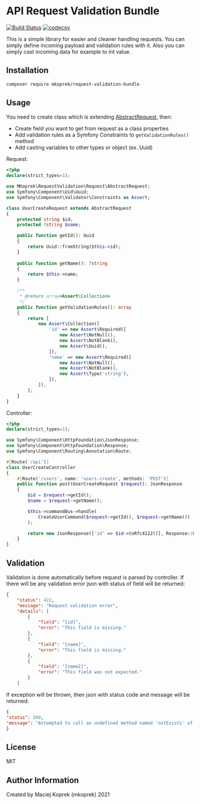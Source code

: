 # API Request Validation Bundle
[![Build Status](https://travis-ci.com/mkoprek/request-validation-bundle.svg?branch=main)](https://travis-ci.com/mkoprek/request-validation-bundle)
[![codecov](https://codecov.io/gh/mkoprek/request-validation-bundle/branch/main/graph/badge.svg?token=LF5FSUH6SC)](https://codecov.io/gh/mkoprek/request-validation-bundle)

This is a simple library for easier and cleaner handling requests. You can simply define incoming payload and validation rules with it. Also you can simply cast incoming data for example to int value.

## Installation
```bash
composer require mkoprek/request-validation-bundle
```

## Usage

You need to create class which is extending [AbstractRequest](https://github.com/mkoprek/request-validation-bundle/blob/main/src/Request/AbstractRequest.php), then:
* Create field you want to get from request as a class properties
* Add validation rules as a Symfony Constraints to `getValidationRules()` method
* Add casting variables to other types or object (ex. Uuid)

Request:
```php
<?php
declare(strict_types=1);

use MKoprek\RequestValidation\Request\AbstractRequest;
use Symfony\Component\Uid\Uuid;
use Symfony\Component\Validator\Constraints as Assert;

class UserCreateRequest extends AbstractRequest
{
    protected string $id;
    protected ?string $name;

    public function getId(): Uuid
    {
        return Uuid::fromString($this->id);
    }
    
    public function getName(): ?string
    {
        return $this->name;
    }

    /**
     * @return array<Assert\Collection>
     */
    public function getValidationRules(): array
    {
        return [
            new Assert\Collection([
                'id' => new Assert\Required([
                    new Assert\NotNull(),
                    new Assert\NotBlank(),
                    new Assert\Uuid(),
                ]),
                'name' => new Assert\Required([
                    new Assert\NotNull(),
                    new Assert\NotBlank(),
                    new Assert\Type('string'),
                ]),
            ]),
        ];
    }
}

```
Controller:
```php
<?php
declare(strict_types=1);

use Symfony\Component\HttpFoundation\JsonResponse;
use Symfony\Component\HttpFoundation\Response;
use Symfony\Component\Routing\Annotation\Route;

#[Route('/api')]
class UserCreateController
{
    #[Route('/users', name: 'users.create', methods: 'POST')]
    public function post(UserCreateRequest $request): JsonResponse
    {
        $id = $request->getId();
        $name = $request->getName();

        $this->commandBus->handle(
            CreateUserCommand($request->getId(), $request->getName())
        );

        return new JsonResponse(['id' => $id->toRfc4122()], Response::HTTP_CREATED);
    }
}
```

## Validation

Validation is done automatically before request is parsed by controller. If there will be any validation error json with status of field will be returned:

```json
{
    "status": 422,
    "message": "Request validation error",
    "details": [
        {
            "field": "[id]",
            "error": "This field is missing."
        },
        {
            "field": "[name]",
            "error": "This field is missing."
        },
        {
            "field": "[name2]",
            "error": "This field was not expected."
        }
    ]
```

If exception will be thrown, then json with status code and message will be returned:

```json
{
"status": 500,
"message": "Attempted to call an undefined method named 'notExists' of class 'UserCreateRequest'."
}
```

License
-------
MIT

Author Information
------------------
Created by Maciej Koprek (mkoprek) 2021

